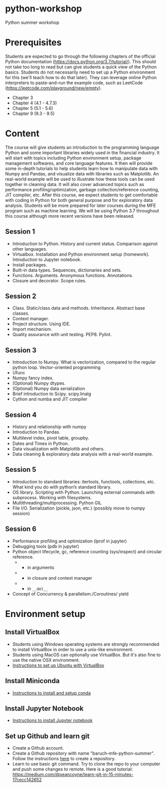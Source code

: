 # python-workshop
Python summer workshop


# Prerequisites
Students are expected to go through the following chapters of the official Python documentation (https://docs.python.org/3.7/tutorial/). This should not take too long to read but can give students a quick view of the Python basics. Students do not necessarily need to set up a Python environment for this (we'll teach how to do that later). They can leverage online Python interpreters to paste-and-run the example code, such as LeetCode (https://leetcode.com/playground/new/empty).
* Chapter 3
* Chapter 4 (4.1 - 4.7.3)
* Chapter 5 (5.1 - 5.6)
* Chapter 9 (9.3 - 9.5)

# Content
The course will give students an introduction to the programming language Python and some important libraries widely used in the financial industry. It will start with topics including Python environment setup, package management softwares, and core language features. It then will provide some in-depth tutorials to help students learn how to manipulate data with Numpy and Pandas, and visualize data with libraries such as Matplotlib. An real-world example will be used to illustrate how these tools can be used together in cleaning data. It will also cover advanced topics such as performance profiling/optimization, garbage collection/reference counting, JIT compiler, etc. After this course, we expect students to get comfortable with coding in Python for both general purpose and for exploratory data analysis. Students will be more prepared for later courses during the MFE program such as machine learning. We will be using Python 3.7 throughout this course although more recent versions have been released.


## Session 1
* Introduction to Python. History and current status. Comparison against other languages.
* Virtualbox. Installation and Python environment setup (homework). Introduction to Jupyter notebook.
* Install packages.  
* Built-in data types. Sequences, dictionaries and sets. 
* Functions. Arguments. Anonymous functions. Annotations.
* Closure and decorator. Scope rules. 

## Session 2
* Class. Static/class data and methods. Inheritance. Abstract base classes. 
* Context manager. 
* Project structure. Using IDE.
* Import mechanism.
* Quality assurance with unit testing. PEP8. Pylint. 

## Session 3
* Introduction to Numpy. What is vectorization, compared to the regular python loop. Vector-oriented programming
* Ufunc
* Numpy fancy index.
* (Optional) Numpy dtypes.
* (Optional) Numpy data serialization
* Brief introduction to Scipy. scipy.linalg
* Cython and numba and JIT compiler

## Session 4
* History and relationship with numpy
* Introduction to Pandas. 
* Multilevel index, pivot table, groupby. 　
* Dates and Times in Python.
* Data visualization with Matplotlib and others.
* Data cleaning & exploratory data analysis with a real-world example. 

## Session 5
* Introduction to standard libraries: itertools, functools, collections, etc. What kind you do with python’s standard library.
* OS library. Scripting with Python. Launching external commands with subprocess. Working with filesystems. 
* Multithreading/multiprocessing. Python GIL
* File I/O. Serialization (pickle, json, etc.) (possibly move to numpy session)

## Session 6
* Performance profiling and optimization (lprof in jupyter)
* Debugging tools (pdb in jupyter)
* Python object lifecycle, gc, reference counting (sys/inspect) and circular reference. 
  * - in arguments
  * - in closure and context manager
  * - in `__del__`
* Concept of Concurrency & parallelism./Coroutines/ yield


# Environment setup
## Install VirtualBox
* Students using Windows operating systems are strongly recommended to install VirtualBox in order to use a unix-like environment. 
* Students using MacOS can optionally use VirtualBox. But it's also fine to use the native OSX environment.
* [Instructions to set up Ubuntu with VirtualBox](docs/virtualbox.md) 

## Install Miniconda
* [Instructions to install and setup conda](docs/conda.md)

## Install Jupyter Notebook
* [Instructions to install Jupyter notebook](docs/jupyter.md)

## Set up Github and learn git
* Create a Github account.
* Create a Github repository with name "baruch-mfe-python-summer". 
Follow the instructions [here](https://docs.github.com/en/github/getting-started-with-github/create-a-repo) to create a repository.
* Learn to use basic git command. Try to clone the repo to your computer and push some changes to remote. 
Here is a good tutorial: https://medium.com/@seancoyne/learn-git-in-15-minutes-17cecc142652
